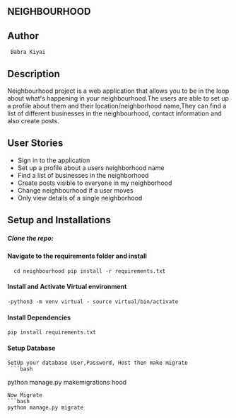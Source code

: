 ## NEIGHBOURHOOD

## Author
     Babra Kiyai

## Description
Neighbourhood project is a web application that allows you to be in the loop about what's happening in your neighbourhood.The users are able to set up a profile about them and their location/neighborhood name,They can find a list of different businesses in the neighbourhood, contact information and also create posts.

## User Stories
* Sign in to the application
* Set up a profile about a users neighborhood name
* Find a list of businesses in the neighborhood
* Create posts visible to everyone in my neighborhood
* Change neighbourhood if a user moves
* Only view details of a single neighborhood

## Setup and Installations

##### Clone the repo:


#### Navigate to the requirements folder and install

      cd neighbourhood pip install -r requirements.txt

#### Install and Activate Virtual environment
    
    -python3 -m venv virtual - source virtual/bin/activate

#### Install Dependencies
    
    pip install requirements.txt

#### Setup Database
    
    SetUp your database User,Password, Host then make migrate
     ```bash
python manage.py makemigrations hood
 ```
 Now Migrate
 ```bash
 python manage.py migrate
```



